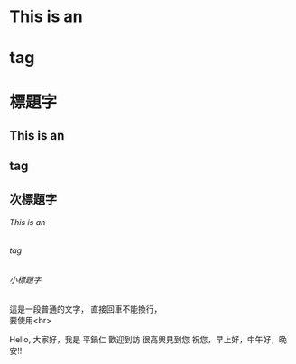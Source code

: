 # This is an <h1> tag
# 標題字

## This is an <h2> tag
## 次標題字

###### This is an <h6> tag
###### 小標題字

這是一段普通的文字，
直接回車不能換行，<br>
要使用\<br>

Hello, 大家好，我是 平鍋仁
    歡迎到訪
	很高興見到您 
	祝您，早上好，中午好，晚安!!
